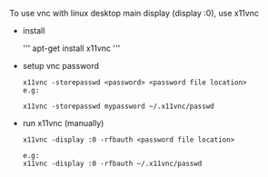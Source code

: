 
To use vnc with linux desktop main display (display :0), use x11vnc

* install

    '''
    apt-get install x11vnc
    '''


* setup vnc password

    ```
    x11vnc -storepasswd <password> <password file location>
    e.g:

    x11vnc -storepasswd mypassword ~/.x11vnc/passwd
    ```


* run x11vnc (manually)

    ```
    x11vnc -display :0 -rfbauth <password file location>

    e.g:
    x11vnc -display :0 -rfbauth ~/.x11vnc/passwd
    ```


